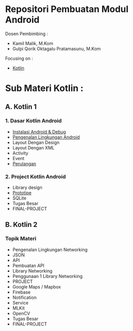 # Repositori Pembuatan Modul Android

Dosen Pembimbing :

- Kamil Malik, M.Kom
- Gulpi Qorik Oktagalu Pratamasunu, M.Kom

Focusing on :

- [Kotlin](https://kotlinlang.org)

# Sub Materi Kotlin :

## A. Kotlin 1

### 1. Dasar Kotlin Android

- [Instalasi Android & Debug](instalasi-android-dan-debug.md)
- [Pengenalan Lingkungan Android](Pengenalan_Lingkungan_Android.md)
- Layout Dengan Design
- Layout Dengan XML
- Activity
- Event
- [Perulangan](perulangan.md)

### 2. Project Kotlin Android

- Library design
- [Prototipe](prototype.md)
- SQLite
- Tugas Besar
- FINAL-PROJECT

## B. Kotlin 2

### Topik Materi

- Pengenalan Lingkungan Networking
- JSON
- API
- Pembuatan API
- Library Networking
- Penggunaan 1 Library Networking
- PROJECT
- Google Maps / Mapbox
- Firebase
- Notification
- Service
- MLKit
- OpenCV
- Tugas Besar
- FINAL-PROJECT
